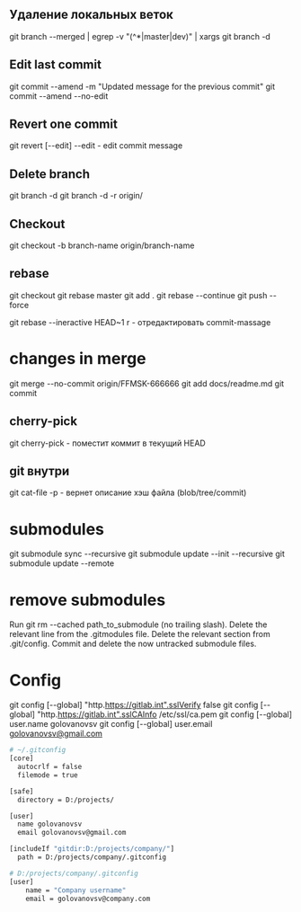 ## Удаление локальных веток

git branch --merged | egrep -v "(^\*|master|dev)" | xargs git branch -d

## Edit last commit
git commit --amend -m "Updated message for the previous commit"
git commit --amend --no-edit

## Revert one commit
git revert [--edit] <commit>
--edit - edit commit message

## Delete branch
git branch -d <branch-name>
git branch -d -r origin/<remote branch-name>

## Checkout
git checkout -b branch-name origin/branch-name

## rebase
git checkout <branch>
git rebase master
<resolve conflicts>
git add .
git rebase --continue
git push --force

git rebase --ineractive HEAD~1
r - отредактировать commit-massage

# changes in merge
git merge --no-commit origin/FFMSK-666666
<edit readme.md>
git add docs/readme.md
git commit

## cherry-pick
git cherry-pick <commit-sha> - поместит коммит в текущий HEAD

## git внутри

git cat-file -p <hash> - вернет описание хэш файла (blob/tree/commit)

# submodules
git submodule sync --recursive
git submodule update --init --recursive
git submodule update --remote

# remove submodules
Run git rm --cached path_to_submodule (no trailing slash).
Delete the relevant line from the .gitmodules file.
Delete the relevant section from .git/config.
Commit and delete the now untracked submodule files.

# Config
git config [--global] "http.https://gitlab.int".sslVerify false
git config [--global] "http.https://gitlab.int".sslCAInfo /etc/ssl/ca.pem
git config [--global] user.name golovanovsv
git config [--global] user.email golovanovsv@gmail.com

```bash
# ~/.gitconfig
[core]
  autocrlf = false
  filemode = true

[safe]
  directory = D:/projects/

[user]
  name golovanovsv
  email golovanovsv@gmail.com

[includeIf "gitdir:D:/projects/company/"]
  path = D:/projects/company/.gitconfig

# D:/projects/company/.gitconfig
[user]
    name = "Company username"
    email = golovanovsv@company.com
```
